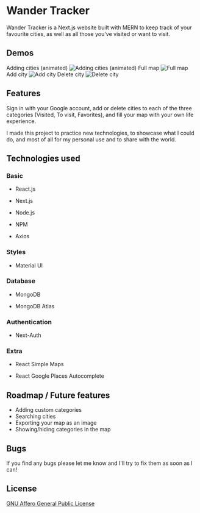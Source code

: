 # Wander Tracker

Wander Tracker is a Next.js website built with MERN to keep track of your favourite cities, as well as all those you've visited or want to visit.

## Demos

Adding cities (animated)
![Adding cities (animated)](https://imgur.com/U4T1tyN.gif)
Full map
![Full map](https://imgur.com/ijxezk7.jpg)
Add city
![Add city](https://imgur.com/DohLbDl.jpg)
Delete city
![Delete city](https://imgur.com/QTjQVf4.jpg)

## Features

Sign in with your Google account, add or delete cities to each of the three categories (Visited, To visit, Favorites), and fill your map with your own life experience.

I made this project to practice new technologies, to showcase what I could do, and most of all for my personal use and to share with the world.

## Technologies used

### Basic

- React.js

- Next.js

- Node.js

- NPM

- Axios

### Styles

- Material UI

### Database

- MongoDB

- MongoDB Atlas

### Authentication

- Next-Auth

### Extra

- React Simple Maps

- React Google Places Autocomplete

## Roadmap / Future features

- Adding custom categories
- Searching cities
- Exporting your map as an image
- Showing/hiding categories in the map

## Bugs

If you find any bugs please let me know and I'll try to fix them as soon as I can!

## License

[GNU Affero General Public License](https://github.com/nicopoore/city-tracker/blob/main/LICENSE)
